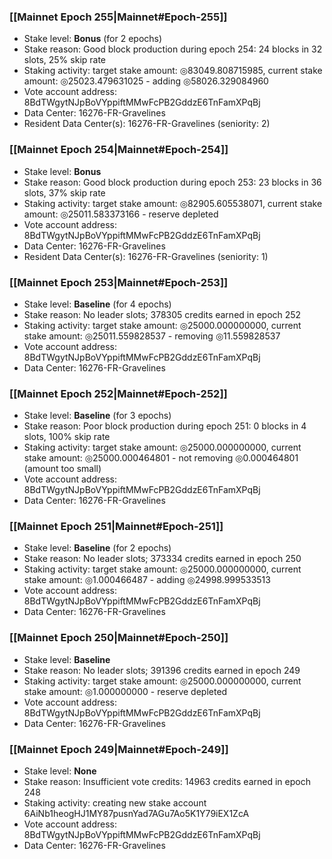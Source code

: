 ### [[Mainnet Epoch 255|Mainnet#Epoch-255]]
* Stake level: **Bonus** (for 2 epochs)
* Stake reason: Good block production during epoch 254: 24 blocks in 32 slots, 25% skip rate
* Staking activity: target stake amount: ◎83049.808715985, current stake amount: ◎25023.479631025 - adding ◎58026.329084960
* Vote account address: 8BdTWgytNJpBoVYppiftMMwFcPB2GddzE6TnFamXPqBj
* Data Center: 16276-FR-Gravelines
* Resident Data Center(s): 16276-FR-Gravelines (seniority: 2)
### [[Mainnet Epoch 254|Mainnet#Epoch-254]]
* Stake level: **Bonus**
* Stake reason: Good block production during epoch 253: 23 blocks in 36 slots, 37% skip rate
* Staking activity: target stake amount: ◎82905.605538071, current stake amount: ◎25011.583373166 - reserve depleted
* Vote account address: 8BdTWgytNJpBoVYppiftMMwFcPB2GddzE6TnFamXPqBj
* Data Center: 16276-FR-Gravelines
* Resident Data Center(s): 16276-FR-Gravelines (seniority: 1)
### [[Mainnet Epoch 253|Mainnet#Epoch-253]]
* Stake level: **Baseline** (for 4 epochs)
* Stake reason: No leader slots; 378305 credits earned in epoch 252
* Staking activity: target stake amount: ◎25000.000000000, current stake amount: ◎25011.559828537 - removing ◎11.559828537
* Vote account address: 8BdTWgytNJpBoVYppiftMMwFcPB2GddzE6TnFamXPqBj
* Data Center: 16276-FR-Gravelines
### [[Mainnet Epoch 252|Mainnet#Epoch-252]]
* Stake level: **Baseline** (for 3 epochs)
* Stake reason: Poor block production during epoch 251: 0 blocks in 4 slots, 100% skip rate
* Staking activity: target stake amount: ◎25000.000000000, current stake amount: ◎25000.000464801 - not removing ◎0.000464801 (amount too small)
* Vote account address: 8BdTWgytNJpBoVYppiftMMwFcPB2GddzE6TnFamXPqBj
* Data Center: 16276-FR-Gravelines
### [[Mainnet Epoch 251|Mainnet#Epoch-251]]
* Stake level: **Baseline** (for 2 epochs)
* Stake reason: No leader slots; 373334 credits earned in epoch 250
* Staking activity: target stake amount: ◎25000.000000000, current stake amount: ◎1.000466487 - adding ◎24998.999533513
* Vote account address: 8BdTWgytNJpBoVYppiftMMwFcPB2GddzE6TnFamXPqBj
* Data Center: 16276-FR-Gravelines
### [[Mainnet Epoch 250|Mainnet#Epoch-250]]
* Stake level: **Baseline**
* Stake reason: No leader slots; 391396 credits earned in epoch 249
* Staking activity: target stake amount: ◎25000.000000000, current stake amount: ◎1.000000000 - reserve depleted
* Vote account address: 8BdTWgytNJpBoVYppiftMMwFcPB2GddzE6TnFamXPqBj
* Data Center: 16276-FR-Gravelines
### [[Mainnet Epoch 249|Mainnet#Epoch-249]]
* Stake level: **None**
* Stake reason: Insufficient vote credits: 14963 credits earned in epoch 248
* Staking activity: creating new stake account 6AiNb1heogHJ1MY87pusnYad7AGu7Ao5K1Y79iEX1ZcA
* Vote account address: 8BdTWgytNJpBoVYppiftMMwFcPB2GddzE6TnFamXPqBj
* Data Center: 16276-FR-Gravelines